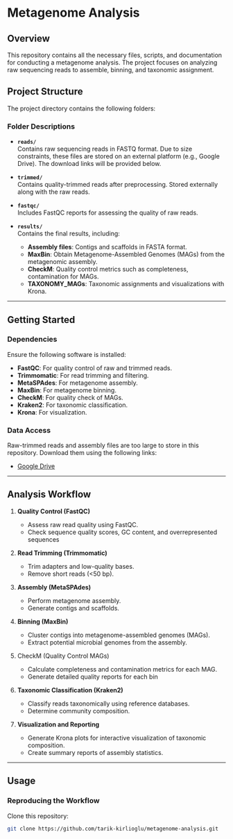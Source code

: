 # Metagenome Analysis 

## Overview
This repository contains all the necessary files, scripts, and documentation for conducting a metagenome analysis. The project focuses on analyzing raw sequencing reads to assemble, binning, and taxonomic assignment.

## Project Structure
The project directory contains the following folders:


### Folder Descriptions

- **`reads/`**  
  Contains raw sequencing reads in FASTQ format. Due to size constraints, these files are stored on an external platform (e.g., Google Drive). The download links will be provided below.

- **`trimmed/`**  
  Contains quality-trimmed reads after preprocessing. Stored externally along with the raw reads.

- **`fastqc/`**  
  Includes FastQC reports for assessing the quality of raw reads.

- **`results/`**  
  Contains the final results, including:
  - **Assembly files**: Contigs and scaffolds in FASTA format.
  - **MaxBin**: Obtain Metagenome-Assembled Genomes (MAGs) from the metagenomic assembly.
  - **CheckM**: Quality control metrics such as completeness, contamination for MAGs.
  - **TAXONOMY_MAGs**: Taxonomic assignments and visualizations with Krona.

---

## Getting Started

### Dependencies
Ensure the following software is installed:
- **FastQC**: For quality control of raw and trimmed reads.
- **Trimmomatic**: For read trimming and filtering.
- **MetaSPAdes**: For metagenome assembly.
- **MaxBin**: For metagenome binning.
- **CheckM**: For quality check of MAGs.
- **Kraken2**: For taxonomic classification.
- **Krona**: For visualization.

### Data Access
Raw-trimmed reads and assembly files are too large to store in this repository. Download them using the following links:
- [Google Drive](https://drive.google.com/drive/u/0/folders/10XwPEKgquAP9sZEEAjOenZDISo7htNKY)

---

## Analysis Workflow
1. **Quality Control (FastQC)**
   - Assess raw read quality using FastQC.
   - Check sequence quality scores, GC content, and overrepresented sequences

2. **Read Trimming (Trimmomatic)**
   - Trim adapters and low-quality bases.
   - Remove short reads (<50 bp).

3. **Assembly (MetaSPAdes)**
   - Perform metagenome assembly.
   - Generate contigs and scaffolds.

4. **Binning (MaxBin)**
   - Cluster contigs into metagenome-assembled genomes (MAGs).
   - Extract potential microbial genomes from the assembly.
     
5. CheckM (Quality Control MAGs)
   - Calculate completeness and contamination metrics for each MAG.
   - Generate detailed quality reports for each bin

7. **Taxonomic Classification (Kraken2)**
   - Classify reads taxonomically using reference databases.
   - Determine community composition.

8. **Visualization and Reporting**
   - Generate Krona plots for interactive visualization of taxonomic composition.
   - Create summary reports of assembly statistics.

---

## Usage

### Reproducing the Workflow
Clone this repository:

```bash
git clone https://github.com/tarik-kirlioglu/metagenome-analysis.git

